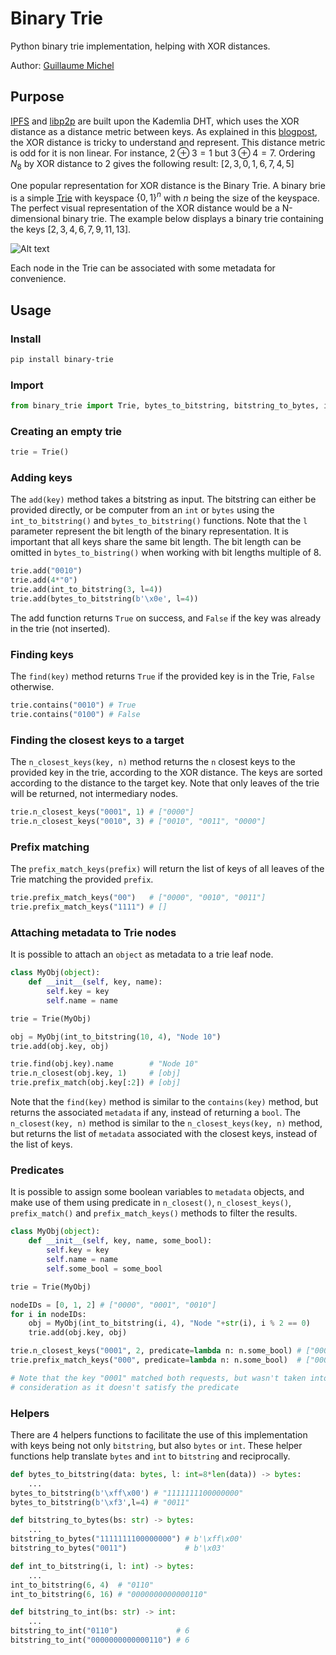 # Binary Trie

Python binary trie implementation, helping with XOR distances.

Author: [Guillaume Michel](https://github.com/guillaumemichel)

## Purpose

[IPFS](https://ipfs.network) and [libp2p](https://libp2p.io/) are built upon the Kademlia DHT, which uses the XOR distance as a distance metric between keys. As explained in this [blogpost](https://metaquestions.me/2014/08/01/shortest-distance-between-two-points-is-not-always-a-straight-line/), the XOR distance is tricky to understand and represent. This distance metric is odd for it is non linear.
For instance, $2 \oplus 3 = 1$ but $3 \oplus 4 = 7$. Ordering $N_8$ by XOR distance to 2 gives the following result: $[2,3,0,1,6,7,4,5]$

One popular representation for XOR distance is the Binary Trie. A binary brie is a simple [Trie](https://en.wikipedia.org/wiki/Trie) with keyspace $\lbrace0,1\rbrace^n$ with $n$ being the size of the keyspace. The perfect visual representation of the XOR distance would be a N-dimensional binary trie. The example below displays a binary trie containing the keys $[2,3,4,6,7,9,11,13]$.

![Alt text](./resources/trie.svg)

Each node in the Trie can be associated with some metadata for convenience.

## Usage

### Install

```bash
pip install binary-trie
```

### Import

```python
from binary_trie import Trie, bytes_to_bitstring, bitstring_to_bytes, int_to_bitstring, bitstring_to_int
```

### Creating an empty trie
```python
trie = Trie()
```
### Adding keys
The `add(key)` method takes a bitstring as input. The bitstring can either be provided directly, or be computer from an `int` or `bytes` using the `int_to_bitstring()` and `bytes_to_bitstring()` functions. Note that the `l` parameter represent the bit length of the binary representation. It is important that all keys share the same bit length. The bit length can be omitted in `bytes_to_bistring()` when working with bit lengths multiple of 8.
```python
trie.add("0010")
trie.add(4*"0")
trie.add(int_to_bitstring(3, l=4))
trie.add(bytes_to_bitstring(b'\x0e', l=4))
```
The add function returns `True` on success, and `False` if the key was already in the trie (not inserted).

### Finding keys
The `find(key)` method returns `True` if the provided key is in the Trie, `False` otherwise.
```python
trie.contains("0010") # True
trie.contains("0100") # False
```

### Finding the closest keys to a target
The `n_closest_keys(key, n)` method returns the `n` closest keys to the provided key in the trie, according to the XOR distance. The keys are sorted according to the distance to the target key. Note that only leaves of the trie will be returned, not intermediary nodes.
```python
trie.n_closest_keys("0001", 1) # ["0000"]
trie.n_closest_keys("0010", 3) # ["0010", "0011", "0000"]
```

### Prefix matching

The `prefix_match_keys(prefix)` will return the list of keys of all leaves of the Trie matching the provided `prefix`.

```python
trie.prefix_match_keys("00")   # ["0000", "0010", "0011"]
trie.prefix_match_keys("1111") # []
```

### Attaching metadata to Trie nodes

It is possible to attach an `object` as metadata to a trie leaf node.

```python
class MyObj(object):
    def __init__(self, key, name):
        self.key = key
        self.name = name

trie = Trie(MyObj)

obj = MyObj(int_to_bitstring(10, 4), "Node 10")
trie.add(obj.key, obj)

trie.find(obj.key).name        # "Node 10"
trie.n_closest(obj.key, 1)     # [obj]
trie.prefix_match(obj.key[:2]) # [obj]
```
Note that the `find(key)` method is similar to the `contains(key)` method, but returns the associated `metadata` if any, instead of returning a `bool`.
The `n_closest(key, n)` method is similar to the `n_closest_keys(key, n)` method, but returns the list of `metadata` associated with the closest keys, instead of the list of keys.


### Predicates

It is possible to assign some boolean variables to `metadata` objects, and make use of them using predicate in `n_closest()`, `n_closest_keys()`, `prefix_match()` and `prefix_match_keys()` methods to filter the results.

```python
class MyObj(object):
    def __init__(self, key, name, some_bool):
        self.key = key
        self.name = name
        self.some_bool = some_bool

trie = Trie(MyObj)

nodeIDs = [0, 1, 2] # ["0000", "0001", "0010"]
for i in nodeIDs:
    obj = MyObj(int_to_bitstring(i, 4), "Node "+str(i), i % 2 == 0)
    trie.add(obj.key, obj)

trie.n_closest_keys("0001", 2, predicate=lambda n: n.some_bool) # ["0000", "0010"] 
trie.prefix_match_keys("000", predicate=lambda n: n.some_bool)  # ["0000"]

# Note that the key "0001" matched both requests, but wasn't taken into
# consideration as it doesn't satisfy the predicate
```


### Helpers

There are 4 helpers functions to facilitate the use of this implementation with keys being not only `bitstring`, but also `bytes` or `int`. These helper functions help translate `bytes` and `int` to `bitstring` and reciprocally.
```python
def bytes_to_bitstring(data: bytes, l: int=8*len(data)) -> bytes:
    ...
bytes_to_bitstring(b'\xff\x00') # "1111111100000000"
bytes_to_bitstring(b'\xf3',l=4) # "0011"

def bitstring_to_bytes(bs: str) -> bytes:
    ...
bitstring_to_bytes("1111111100000000") # b'\xff\x00'
bitstring_to_bytes("0011")             # b'\x03'

def int_to_bitstring(i, l: int) -> bytes:
    ...
int_to_bitstring(6, 4)  # "0110"
int_to_bitstring(6, 16) # "0000000000000110"

def bitstring_to_int(bs: str) -> int:
    ...
bitstring_to_int("0110")             # 6
bitstring_to_int("0000000000000110") # 6
```
